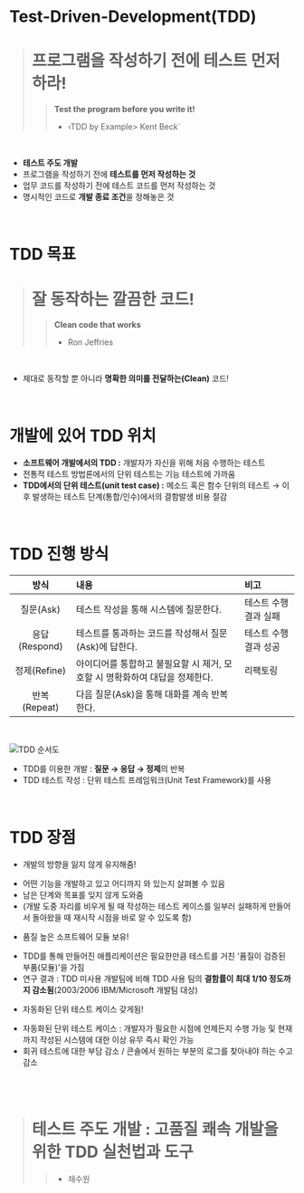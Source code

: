 
# Test-Driven-Development(TDD)
> # 프로그램을 작성하기 전에 테스트 먼저 하라!
> > **Test the program before you write it!**
> > - ‹TDD by Example> Kent Beck`
</br>

- **테스트 주도 개발**
- 프로그램을 작성하기 전에 **테스트를 먼저 작성하는 것**
- 업무 코드를 작성하기 전에 테스트 코드를 먼저 작성하는 것
- 명시적인 코드로 **개발 종료 조건**을 정해놓은 것
</br>

# TDD 목표
> # 잘 동작하는 깔끔한 코드!
> > **Clean code that works**
> > - Ron Jeffries
</br>

- 제대로 동작할 뿐 아니라 **명확한 의미를 전달하는(Clean)** 코드!
</br>

# 개발에 있어 TDD 위치
- **소프트웨어 개발에서의 TDD :** 개발자가 자신을 위해 처음 수행하는 테스트
- 전통적 테스트 방법론에서의 단위 테스트는 기능 테스트에 가까움
- **TDD에서의 단위 테스트(unit test case) :** 메소드 혹은 함수 단위의 테스트 → 이후 발생하는 테스트 단계(통합/인수)에서의 결함발생 비용 절감
</br>

# TDD 진행 방식
|방식|내용|비고|
|:---:|:---|:---|
|질문(Ask)|테스트 작성을 통해 시스템에 질문한다.|테스트 수행 결과 실패|
|응답(Respond)|테스트를 통과하는 코드를 작성해서 질문(Ask)에 답한다.|테스트 수행 결과 성공|
|정제(Refine)|아이디어를 통합하고 불필요할 시 제거, 모호할 시 명확화하여 대답을 정제한다.|리팩토링|
|반복(Repeat)|다음 질문(Ask)을 통해 대화를 계속 반복한다.||
</br>

![TDD 순서도](https://github.com/7ahyeon/Study/assets/107123698/d6262548-9495-478d-8288-161184ffed11)

- TDD를 이용한 개발 : **질문 → 응답 → 정제**의 반복
- TDD 테스트 작성 : 단위 테스트 프레임워크(Unit Test Framework)를 사용
</br>

# TDD 장점
* 개발의 방향을 잃지 않게 유지해줌!  
- 어떤 기능을 개발하고 있고 어디까지 와 있는지 살펴볼 수 있음
- 남은 단계와 목표를 잊지 않게 도와줌
- (개발 도중 자리를 비우게 될 때 작성하는 테스트 케이스를 일부러 실패하게 만들어서 돌아왔을 때 재시작 시점을 바로 알 수 있도록 함)  

* 품질 높은 소프트웨어 모듈 보유!

- TDD를 통해 만들어진 애플리케이션은 필요한만큼 테스트를 거친 '품질이 검증된 부품(모듈)'을 가짐
- 연구 결과 : TDD 미사용 개발팀에 비해 TDD 사용 팀의 **결함률이 최대 1/10 정도까지 감소됨**(2003/2006 IBM/Microsoft 개발팀 대상)

* 자동화된 단위 테스트 케이스 갖게됨!

- 자동화된 단위 테스트 케이스 : 개발자가 필요한 시점에 언제든지 수행 가능 및 현재까지 작성된 시스템에 대한 이상 유무 즉시 확인 가능
- 회귀 테스트에 대한 부담 감소 / 콘솔에서 원하는 부분의 로그를 찾아내야 하는 수고 감소

</br>


</br>

> # 테스트 주도 개발 : 고품질 쾌속 개발을 위한 TDD 실천법과 도구
> > - 채수원
